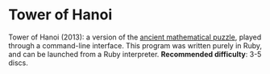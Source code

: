 # Tower of Hanoi

Tower of Hanoi (2013): a version of the <a href="http://en.wikipedia.org/wiki/Tower_of_Hanoi" target="_blank">ancient mathematical puzzle</a>, played through a command-line interface. This program was written purely in Ruby, and can be launched from a Ruby interpreter. **Recommended difficulty**: 3-5 discs.

